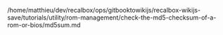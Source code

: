 /home/matthieu/dev/recalbox/ops/gitbooktowikijs/recalbox-wikijs-save/tutorials/utility/rom-management/check-the-md5-checksum-of-a-rom-or-bios/md5sum.md